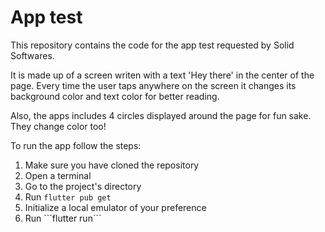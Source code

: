 # App test

This repository contains the code for the app test requested by Solid Softwares.

It is made up of a screen writen with a text 'Hey there' in the center of the page. Every time the user taps anywhere on the screen it changes its background color and text color for better reading.

Also, the apps includes 4 circles displayed around the page for fun sake. They change color too!

To run the app follow the steps:

1. Make sure you have cloned the repository
2. Open a terminal
3. Go to the project's directory
4. Run ```flutter pub get```
5. Initialize a local emulator of your preference
6. Run ```flutter run´´´ 
